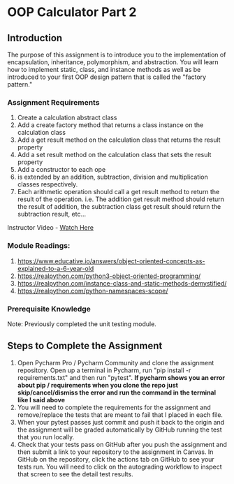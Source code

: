 # OOP Calculator Part 2

## Introduction

The purpose of this assignment is to introduce you to the implementation of encapsulation, inheritance, polymorphism,
and abstraction. You will learn how to implement static, class, and instance methods as well as be introduced to your
first OOP design pattern that is called the "factory pattern."

### Assignment Requirements

1. Create a calculation abstract class
2. Add  a create factory method that returns a class instance on the calculation class
3. Add a get result method on the calculation class that returns the result property
4. Add a set result method on the calculation class that sets the result property
5. Add a constructor to each ope
6. is extended by an addition, subtraction, division and multiplication classes
   respectively.
7. Each arithmetic operation should call a get result method to return the result of the operation. i.e. The addition
   get result method should return the result of addition, the subtraction class get result should return the
   subtraction result, etc...

Instructor Video - [Watch Here](https://youtu.be/UwiVZ_5pCSU)

### Module Readings:

1. https://www.educative.io/answers/object-oriented-concepts-as-explained-to-a-6-year-old
2. https://realpython.com/python3-object-oriented-programming/
3. https://realpython.com/instance-class-and-static-methods-demystified/
4. https://realpython.com/python-namespaces-scope/

### Prerequisite Knowledge

Note: Previously completed the unit testing module.

## Steps to Complete the Assignment

1. Open Pycharm Pro / Pycharm Community and clone the assignment repository. Open up a terminal in Pycharm, run "pip
   install -r requirements.txt" and then run "pytest".  **If pycharm shows you an error about pip / requirements when
   you clone the repo just skip/cancel/dismiss the error and run the command in the terminal like I said above**
2. You will need to complete the requirements for the assignment and remove/replace the tests that are meant to fail
   that I placed in each file.
3. When your pytest passes just commit and push it back to the origin and the assignment will be graded automatically by
   GitHub running the test that you run locally.
4. Check that your tests pass on GitHub after you push the assignment and then submit a link to your repository to the
   assignment in Canvas. In GitHub on the repository, click the actions tab on GitHub to see your tests run. You will
   need to click on the autograding workflow to inspect that screen to see the detail test results.


